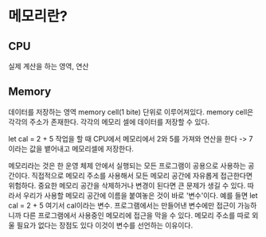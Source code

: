 # 메모리란?

## CPU

실제 계산을 하는 영역, 연산

## Memory

데이터를 저장하는 영역
memory cell(1 bite) 단위로 이루어져있다.
memory cell은 각각의 주소가 존재한다.
각각의 메모리 셀에 데이터를 저장할 수 있다.

let cal = 2 + 5 작업을 할 때
CPU에서 메모리에서 2와 5를 가져와 연산을 한다 -> 7이라는 값을 뱉어내고 메모리셀에 저장한다.

메모리라는 것은 한 운영 체제 안에서 실행되는 모든 프로그램이 공용으로 사용하는 공간이다.
직접적으로 메모리 주소를 사용해서 모든 메모리 공간에 자유롭게 접근한다면 위험하다.
중요한 메모리 공간을 삭제하거나 변경이 된다면 큰 문제가 생길 수 있다.
따라서 우리가 사용할 메모리 공간에 이름을 붙여놓은 것이 바로 '변수'이다.
예를 들면 let cal = 2 + 5 여기서 cal이라는 변수.
프로그램에서는 만들어낸 변수에만 접근이 가능하니까
다른 프로그램에서 사용중인 메모리에 접근을 막을 수 있다.
메모리 주소를 따로 외울 필요가 없다는 장점도 있다
이것이 변수를 선언하는 이유이다.
